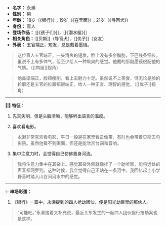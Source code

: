 
- **名字：** 永濑
- **性别：** 男
- **年龄：** 18岁（《银行》）；19岁（《在里面》）；21岁（《寻回犬》）
- **身份：** 盲人
- **登场作品：**  [[《孩子们》]]，[[《潜水艇》]] 
- **相关角色：** [[贝斯]]（导盲犬），[[优子]]（女友）
- **外表：** 五官端正，短发，总是戴着墨镜。

> 这位盲人五官端正，一头清爽的短发，脸上没有多余脂肪，下巴线条细长，虽说不上有多帅气，但至少给人一种飒爽的感觉。他戴的那副墨镜很配他的气质。（[[鸭居]]视角）

> 他鼻梁端正，脸颊瘦削，看上去魅力十足。虽然说不上英俊，但无论是脸的轮廓还是五官的位置都很端正，给人一种正直、理智的感觉。（[[优子]]视角）

---

**🧑‍🦯 特征：** 

1. 先天失明，但是头脑清晰，能够听出语言的温度。

2. 喜欢看电影。

> 永濑非常喜欢看电影，平日一般是在家里看录像带，有时也会带着贝斯去电影院。虽然他看不到画面，但还是能欣赏台词和音响。

3. 集中注意力时，会觉得自己仿佛置身河流。

> 我将注意力集中在耳朵上。感觉耳朵外侧就像挂了一个助听器，能将远处的声音都网罗到。这种时候，我会觉得自己正站在一条河中。我回忆起上小学野营时踏入山谷间河水中的感觉。

---

✨ **串场彩蛋：** 

1. 《银行》一篇中，永濑提到的四人抢劫团伙，便是阳光劫匪里的那伙人。

> “可能吧。”永濑接着又补充说，最近关东发生的一起四人团伙银行抢劫案也是这样。